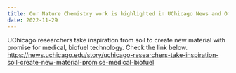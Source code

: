 ```yaml
---
title: Our Nature Chemistry work is highlighted in UChicago News and Office of Science homepage!
date: 2022-11-29
---
```

UChicago researchers take inspiration from soil to create new material with promise for medical, biofuel technology. Check the link below.
https://news.uchicago.edu/story/uchicago-researchers-take-inspiration-soil-create-new-material-promise-medical-biofuel

<!--more-->


